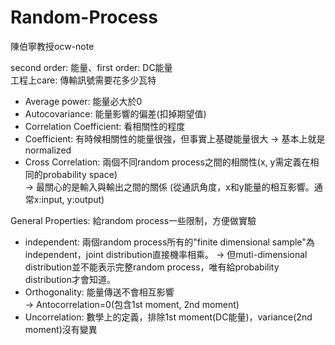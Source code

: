 # Random-Process
陳伯寧教授ocw-note
  
second order: 能量、first order: DC能量  
工程上care: 傳輸訊號需要花多少瓦特  

- Average power: 能量必大於0  
- Autocovariance: 能量影響的偏差(扣掉期望值)  
- Correlation Coefficient: 看相關性的程度
- Coefficient: 有時候相關性的能量很強，但事實上基礎能量很大 -> 基本上就是normalized  
- Cross Correlation: 兩個不同random process之間的相關性(x, y需定義在相同的probability space)  
  -> 最關心的是輸入與輸出之間的關係 (從通訊角度，x和y能量的相互影響。通常x:input, y:output)  
  
General Properties: 給random process一些限制，方便做實驗  
- independent: 兩個random process所有的"finite dimensional sample"為independent，joint distribution直接機率相乘。
-> 但muti-dimensional distribution並不能表示完整random process，唯有給probability distribution才會知道。  
- Orthogonality: 能量傳送不會相互影響  
-> Antocorrelation=0(包含1st moment, 2nd moment)  
- Uncorrelation: 數學上的定義，排除1st moment(DC能量)，variance(2nd moment)沒有變異  

